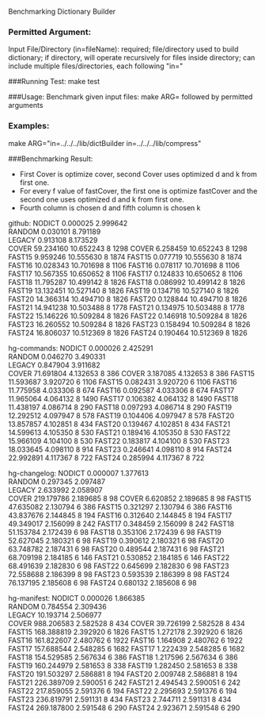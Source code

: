 Benchmarking Dictionary Builder

### Permitted Argument:
Input File/Directory (in=fileName): required; file/directory used to build dictionary; if directory, will operate recursively for files inside directory; can include multiple files/directories, each following "in="

###Running Test:
make test

###Usage:
Benchmark given input files: make ARG= followed by permitted arguments

### Examples:
make ARG="in=../../../lib/dictBuilder in=../../../lib/compress"

###Benchmarking Result:
- First Cover is optimize cover, second Cover uses optimized d and k from first one.
- For every f value of fastCover, the first one is optimize fastCover and the second one uses optimized d and k from first one.
- Fourth column is chosen d and fifth column is chosen k

github:
NODICT       0.000025       2.999642        
RANDOM       0.030101       8.791189        
LEGACY       0.913108       8.173529        
COVER       59.234160       10.652243        8          1298
COVER       6.258459       10.652243        8          1298
FAST15       9.959246       10.555630        8          1874
FAST15       0.077719       10.555630        8          1874
FAST16       10.028343       10.701698        8          1106
FAST16       0.078117       10.701698        8          1106
FAST17       10.567355       10.650652        8          1106
FAST17       0.124833       10.650652        8          1106
FAST18       11.795287       10.499142        8          1826
FAST18       0.086992       10.499142        8          1826
FAST19       13.132451       10.527140        8          1826
FAST19       0.134716       10.527140        8          1826
FAST20       14.366314       10.494710        8          1826
FAST20       0.128844       10.494710        8          1826
FAST21       14.941238       10.503488        8          1778
FAST21       0.134975       10.503488        8          1778
FAST22       15.146226       10.509284        8          1826
FAST22       0.146918       10.509284        8          1826
FAST23       16.260552       10.509284        8          1826
FAST23       0.158494       10.509284        8          1826
FAST24       16.806037       10.512369        8          1826
FAST24       0.190464       10.512369        8          1826

hg-commands:
NODICT       0.000026       2.425291        
RANDOM       0.046270       3.490331        
LEGACY       0.847904       3.911682        
COVER       71.691804       4.132653        8          386
COVER       3.187085       4.132653        8          386
FAST15       11.593687       3.920720        6          1106
FAST15       0.082431       3.920720        6          1106
FAST16       11.775958       4.033306        8          674
FAST16       0.092587       4.033306        8          674
FAST17       11.965064       4.064132        8          1490
FAST17       0.106382       4.064132        8          1490
FAST18       11.438197       4.086714        8          290
FAST18       0.097293       4.086714        8          290
FAST19       12.292512       4.097947        8          578
FAST19       0.104406       4.097947        8          578
FAST20       13.857857       4.102851        8          434
FAST20       0.139467       4.102851        8          434
FAST21       14.599613       4.105350        8          530
FAST21       0.189416       4.105350        8          530
FAST22       15.966109       4.104100        8          530
FAST22       0.183817       4.104100        8          530
FAST23       18.033645       4.098110        8          914
FAST23       0.246641       4.098110        8          914
FAST24       22.992891       4.117367        8          722
FAST24       0.285994       4.117367        8          722

hg-changelog:
NODICT       0.000007       1.377613        
RANDOM       0.297345       2.097487        
LEGACY       2.633992       2.058907        
COVER       219.179786       2.189685        8          98
COVER       6.620852       2.189685        8          98
FAST15       47.635082       2.130794        6          386
FAST15       0.321297       2.130794        6          386
FAST16       43.837676       2.144845        8          194
FAST16       0.312640       2.144845        8          194
FAST17       49.349017       2.156099        8          242
FAST17       0.348459       2.156099        8          242
FAST18       51.153784       2.172439        6          98
FAST18       0.353106       2.172439        6          98
FAST19       52.627045       2.180321        6          98
FAST19       0.390612       2.180321        6          98
FAST20       63.748782       2.187431        6          98
FAST20       0.489544       2.187431        6          98
FAST21       68.709198       2.184185        6          146
FAST21       0.530852       2.184185        6          146
FAST22       68.491639       2.182830        6          98
FAST22       0.645699       2.182830        6          98
FAST23       72.558688       2.186399        8          98
FAST23       0.593539       2.186399        8          98
FAST24       76.137195       2.185608        6          98
FAST24       0.680132       2.185608        6          98

hg-manifest:
NODICT       0.000026       1.866385        
RANDOM       0.784554       2.309436        
LEGACY       10.193714       2.506977        
COVER       988.206583       2.582528        8          434
COVER       39.726199       2.582528        8          434
FAST15       168.388819       2.392920        6          1826
FAST15       1.272178       2.392920        6          1826
FAST16       161.822607       2.480762        6          1922
FAST16       1.164908       2.480762        6          1922
FAST17       157.688544       2.548285        6          1682
FAST17       1.222439       2.548285        6          1682
FAST18       154.529585       2.567634        6          386
FAST18       1.217596       2.567634        6          386
FAST19       160.244979       2.581653        8          338
FAST19       1.282450       2.581653        8          338
FAST20       191.503297       2.586881        8          194
FAST20       2.009748       2.586881        8          194
FAST21       226.389709       2.590051        6          242
FAST21       2.494543       2.590051        6          242
FAST22       217.859055       2.591376        6          194
FAST22       2.295693       2.591376        6          194
FAST23       236.819791       2.591131        8          434
FAST23       2.744711       2.591131        8          434
FAST24       269.187800       2.591548        6          290
FAST24       2.923671       2.591548        6          290
